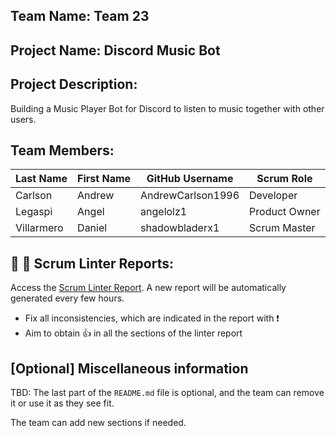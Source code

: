 ## Team Name: Team 23

## Project Name: Discord Music Bot

## Project Description:
Building a Music Player Bot for Discord to listen to music together with other users.

## Team Members:

Last Name       | First Name      | GitHub Username    | Scrum Role
--------------- | --------------- | ------------------ | ---------------
Carlson         | Andrew          | AndrewCarlson1996  | Developer
Legaspi         | Angel           | angelolz1          | Product Owner
Villarmero      | Daniel          | shadowbladerx1     | Scrum Master

## :eyes: :memo: Scrum Linter Reports:
Access the [Scrum Linter Report](http://cs.boisestate.edu/~bdit/ScrumLinter/CS471F21ScrumLinterReports/CS471-F21-Team23_4DFt51eUgmMCupzruZYmlCFBA656hp18jVPacp3H/). A new report will be automatically generated every few hours.
- Fix all inconsistencies, which are indicated in the report with :heavy_exclamation_mark:
- Aim to obtain :thumbsup: in all the sections of the linter report

## [Optional] Miscellaneous information
TBD: The last part of the `README.md` file is optional, and the team can remove it or use it as they see fit.

The team can add new sections if needed.
